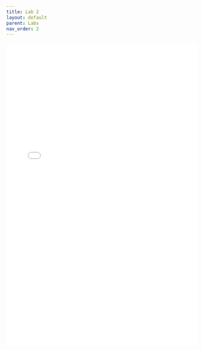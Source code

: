 ```yaml
---
title: Lab 2
layout: default
parent: Labs
nav_order: 2
---
```


<iframe 
    src="<iframe src="https://docs.google.com/document/d/e/2PACX-1vSCqy7VG2VgCvLXi6gltyGtGz1qvEmt3SRanl8iEpo5WbpjvGkGMCQbVLr6PepVXvyMZeHI1SDjRaQz/pub?embedded=true" 
    width="100%" 
    height="800px" 
    frameborder="0" 
    allowfullscreen>
</iframe>
